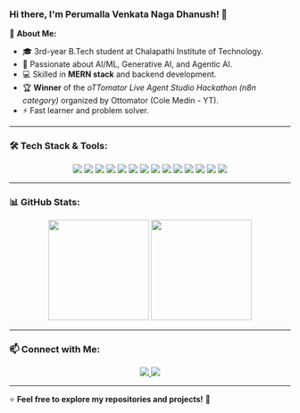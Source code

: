 ### Hi there, I'm Perumalla Venkata Naga Dhanush! 👋

🚀 **About Me:**
- 🎓 3rd-year B.Tech student at Chalapathi Institute of Technology.
- 🧠 Passionate about AI/ML, Generative AI, and Agentic AI.
- 💻 Skilled in **MERN stack** and backend development.
- 🏆 **Winner** of the *oTTomator Live Agent Studio Hackathon (n8n category)* organized by Ottomator (Cole Medin - YT).
- ⚡ Fast learner and problem solver.

---

### 🛠️ Tech Stack & Tools:

<p align="center">
  <img src="https://img.shields.io/badge/JavaScript-F7DF1E?style=for-the-badge&logo=javascript&logoColor=black"/>
  <img src="https://img.shields.io/badge/React-61DAFB?style=for-the-badge&logo=react&logoColor=black"/>
  <img src="https://img.shields.io/badge/Node.js-339933?style=for-the-badge&logo=node.js&logoColor=white"/>
  <img src="https://img.shields.io/badge/Express.js-000000?style=for-the-badge&logo=express&logoColor=white"/>
  <img src="https://img.shields.io/badge/MongoDB-47A248?style=for-the-badge&logo=mongodb&logoColor=white"/>
  <img src="https://img.shields.io/badge/Python-3776AB?style=for-the-badge&logo=python&logoColor=white"/>
  <img src="https://img.shields.io/badge/LLMs-FF6F00?style=for-the-badge&logo=openai&logoColor=white"/>
  <img src="https://img.shields.io/badge/GenAI-800080?style=for-the-badge&logo=ai&logoColor=white"/>
  <img src="https://img.shields.io/badge/LangChain-FF4500?style=for-the-badge&logo=python&logoColor=white"/>
  <img src="https://img.shields.io/badge/CrewAI-8A2BE2?style=for-the-badge&logo=ai&logoColor=white"/>
  <img src="https://img.shields.io/badge/n8n-FF9900?style=for-the-badge&logo=n8n&logoColor=white"/>
  <img src="https://img.shields.io/badge/Docker-2496ED?style=for-the-badge&logo=docker&logoColor=white"/>
  <img src="https://img.shields.io/badge/Git-F05032?style=for-the-badge&logo=git&logoColor=white"/>
  <img src="https://img.shields.io/badge/GitHub-181717?style=for-the-badge&logo=github&logoColor=white"/>
</p>

---

### 📊 GitHub Stats:
<p align="center">
  <img src="https://github-readme-stats.vercel.app/api?username=your-github-username&show_icons=true&theme=radical" height="180px"/>
  <img src="https://github-readme-streak-stats.herokuapp.com/?user=your-github-username&theme=radical" height="180px"/>
</p>

---

### 📫 Connect with Me:
<p align="center">
  <a href="https://linkedin.com/in/your-linkedin-profile">
    <img src="https://img.shields.io/badge/LinkedIn-0077B5?style=for-the-badge&logo=linkedin&logoColor=white"/>
  </a>
  <a href="https://github.com/your-github-username">
    <img src="https://img.shields.io/badge/GitHub-181717?style=for-the-badge&logo=github&logoColor=white"/>
  </a>
</p>

---

⭐ **Feel free to explore my repositories and projects!** 🚀

